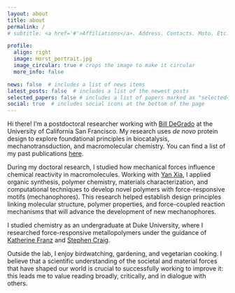 ```yaml
---
layout: about
title: about
permalink: /
# subtitle: <a href='#'>Affiliations</a>. Address. Contacts. Moto. Etc.

profile:
  align: right
  image: Horst_portrait.jpg
  image_circular: true # crops the image to make it circular
  more_info: false

news: false  # includes a list of news items
latest_posts: false  # includes a list of the newest posts
selected_papers: false # includes a list of papers marked as "selected={true}"
social: true  # includes social icons at the bottom of the page
---
```


Hi there! I’m a postdoctoral researcher working with [Bill DeGrado](https://pharm.ucsf.edu/degrado) at the University of California San Francisco. My research uses _de novo_ protein design to explore foundational principles in biocatalysis, mechanotransduction, and macromolecular chemistry. You can find a list of my past publications [here](https://scholar.google.com/citations?user=kIddhX4AAAAJ&hl=en).

During my doctoral research, I studied how mechanical forces influence chemical reactivity in macromolecules. Working with [Yan Xia](https://xialab.stanford.edu/), I  applied organic synthesis, polymer chemistry, materials characterization, and computational techniques to develop novel polymers with force-responsive motifs (mechanophores). This research helped establish design principles linking molecular structure, polymer properties, and force-coupled reaction mechanisms that will advance the development of new mechanophores.

I studied chemistry as an undergraduate at Duke University, where I researched force-responsive metallopolymers under the guidance of [Katherine Franz](https://sites.duke.edu/franzlab/) and [Stephen Craig](https://craiglab.chem.duke.edu/).

Outside the lab, I enjoy birdwatching, gardening, and vegetarian cooking. I believe that a scientific understanding of the societal and material forces that have shaped our world is crucial to successfully working to improve it: this leads me to value reading broadly, critically, and in dialogue with others.
